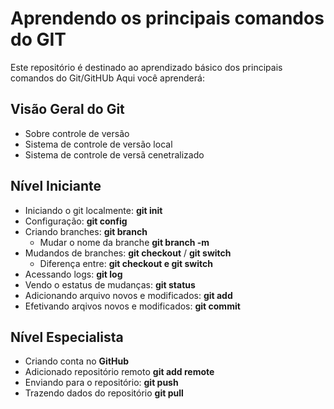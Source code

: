 # Aprendendo os principais comandos do GIT

Este repositório é destinado ao aprendizado básico dos principais comandos do Git/GitHUb
Aqui você aprenderá:

## Visão Geral do Git

* Sobre controle de versão
* Sistema de controle de versão local
* Sistema de controle de versã cenetralizado

## Nível Iniciante

* Iniciando o git localmente: **git init**
* Configuração: **git config**
* Criando branches: **git branch**
  * Mudar o nome da branche **git branch -m**
* Mudandos de branches: **git checkout** / **git switch**
  * Diferença entre: **git checkout e git switch**
* Acessando logs: **git log**
* Vendo o estatus de mudanças: **git status**
* Adicionando arquivo novos e modificados: **git add**
* Efetivando arqivos novos e modificados: **git commit**

## Nível Especialista

* Criando conta no **GitHub**
* Adicionado repositório remoto **git add remote**
* Enviando para o repositório: **git push**
* Trazendo dados do repositório **git pull**
